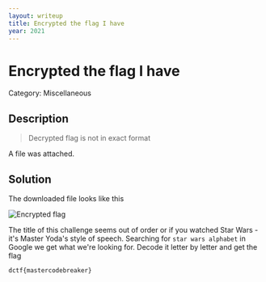 ```yaml
---
layout: writeup
title: Encrypted the flag I have
year: 2021
---
```

# Encrypted the flag I have
Category: Miscellaneous

## Description

> Decrypted flag is not in exact format

A file was attached.  

## Solution

The downloaded file looks like this

![Encrypted flag]({{site.baseurl}}/assets/EncryptedTheFlagIHave.png)

The title of this challenge seems out of order or if you watched Star Wars - it's Master Yoda's style of speech. Searching for `star wars alphabet` in Google we get what we're looking for. Decode it letter by letter and get the flag 
```
dctf{mastercodebreaker}
```